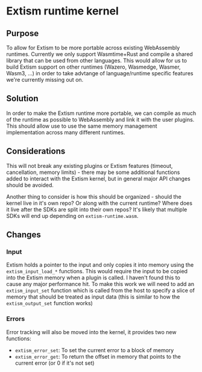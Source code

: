 # Extism runtime kernel

## Purpose

To allow for Extism to be more portable across existing WebAssembly runtimes. Currently we only support Wasmtime+Rust
and compile a shared library that can be used from other languages. This would allow for us to build Extism support
on other runtimes (Wazero, Wasmedge, Wasmer, Wasm3, ...) in order to take advtange of language/runtime specific features
we're currently missing out on.

## Solution

In order to make the Extism runtime more portable, we can compile as much of the runtime as possible to WebAssembly and link it with
the user plugins. This should allow use to use the same memory management implementation across many different runtimes.

## Considerations

This will not break any existing plugins or Extism features (timeout, cancellation, memory limits) - there may be some additional
functions added to interact with the Extism kernel, but in general major API changes should be avoided.

Another thing to consider is how this should be organized - should the kernel live in it's own repo? Or along with the current
runtime? Where does it live after the SDKs are split into their own repos? It's likely that multiple SDKs will end up depending
on `extism-runtime.wasm`.
 
## Changes

### Input

Extism holds a pointer to the input and only copies it into memory using the `extism_input_load_*` functions. This
would require the input to be copied into the Extism memory when a plugin is called. I haven't found this to cause any major
performance hit. To make this work we will need to add an `extism_input_set` function which is called from the host to specify
a slice of memory that should be treated as input data (this is similar to how the `extism_output_set` function works)

### Errors

Error tracking will also be moved into the kernel, it provides two new functions:
- `extism_error_set`: To set the current error to a block of memory
- `extism_error_get`: To return the offset in memory that points to the current error (or 0 if it's not set)
